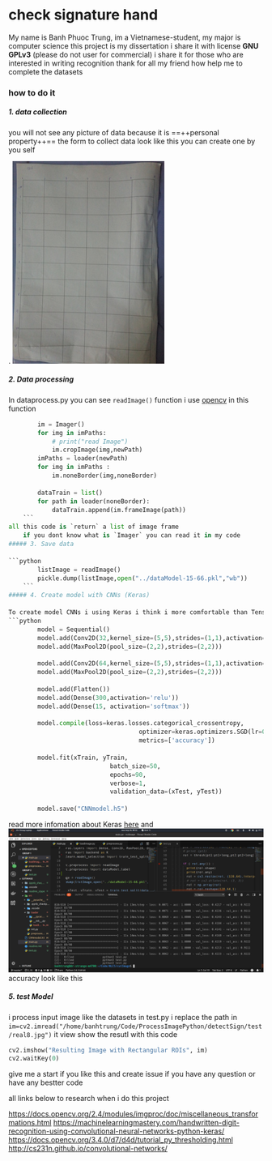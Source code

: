 # check signature hand
 My name is Banh Phuoc Trung, im a Vietnamese-student, my major is computer science
 this project is my dissertation i share it with license **GNU GPLv3** (please do not user for commercial)
 i share it for those who are interested in writing recognition
 thank for all my friend how help me to complete the datasets 
 
### how to do it
##### 1. data collection

you will not see any picture of data because it is ==++personal property++== 
the form to collect data look like this you can create one by you self 

.
	![example](./readme_stype/form.jpg)
	
##### 2. Data processing

In dataprocess.py you can see `readImage()` function 
i use [opencv](https://opencv.org/) in this function
```python
		im = Imager()
		for img in imPaths:
			# print("read Image")
			im.cropImage(img,newPath)
		imPaths = loader(newPath)
		for img in imPaths :
			im.noneBorder(img,noneBorder)

		dataTrain = list()
		for path in loader(noneBorder):
			dataTrain.append(im.frameImage(path))
	``` 
all this code is `return` a list of image frame 
	if you dont know what is `Imager` you can read it in my code 
##### 3. Save data 

```python
		listImage = readImage()
		pickle.dump(listImage,open("../dataModel-15-66.pkl","wb"))
	```
##### 4. Create model with CNNs (Keras) 

To create model CNNs i using Keras i think i more comfortable than Tensoflow 
```python 
		model = Sequential()
		model.add(Conv2D(32,kernel_size=(5,5),strides=(1,1),activation='relu',input_shape=input_shape))
		model.add(MaxPool2D(pool_size=(2,2),strides=(2,2)))

		model.add(Conv2D(64,kernel_size=(5,5),strides=(1,1),activation='relu'))
		model.add(MaxPool2D(pool_size=(2,2),strides=(2,2)))

		model.add(Flatten())
		model.add(Dense(300,activation='relu'))
		model.add(Dense(15, activation='softmax'))

		model.compile(loss=keras.losses.categorical_crossentropy,
									optimizer=keras.optimizers.SGD(lr=0.005),
									metrics=['accuracy'])

		model.fit(xTrain, yTrain,
							batch_size=50,
							epochs=90,
							verbose=1,
							validation_data=(xTest, yTest))

		model.save("CNNmodel.h5")
``` 
read more infomation about Keras [here](https://keras.io/) 
	and ![acc](.//readme_stype/result.png) accuracy look like this 
##### 5. test Model 
i process input image like the datasets 
in test.py i replace the path in 
	`im=cv2.imread("/home/banhtrung/Code/ProcessImagePython/detectSign/test/real8.jpg")`
it view show the resutl with this code 
```python
cv2.imshow("Resulting Image with Rectangular ROIs", im)
cv2.waitKey(0)
```
	
give me a start if you like this and create issue if you have any question or have any bestter code 

all links below to research when i do this project 

https://docs.opencv.org/2.4/modules/imgproc/doc/miscellaneous_transformations.html
https://machinelearningmastery.com/handwritten-digit-recognition-using-convolutional-neural-networks-python-keras/
https://docs.opencv.org/3.4.0/d7/d4d/tutorial_py_thresholding.html
http://cs231n.github.io/convolutional-networks/
